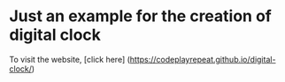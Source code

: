 # Just an example for the creation of digital clock

To visit the website, [click here] (https://codeplayrepeat.github.io/digital-clock/)

